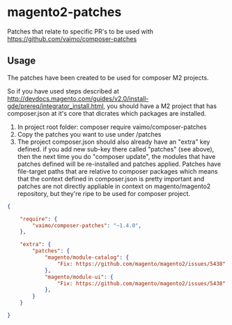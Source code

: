 # magento2-patches
Patches that relate to specific PR's to be used with https://github.com/vaimo/composer-patches

## Usage

The patches have been created to be used for composer M2 projects.

So if you have used steps described at http://devdocs.magento.com/guides/v2.0/install-gde/prereq/integrator_install.html, 
you should have a M2 project that has composer.json at it's core that dicrates which packages are installed.

1. In project root folder: composer require vaimo/composer-patches
2. Copy the patches you want to use under <project-root>/patches
3. The project composer.json should also already have an "extra" key defined. if you add new sub-key there called 
   "patches" (see above), then the next time you do "composer update", the modules that have patches defined will 
   be re-installed and patches applied. Patches have file-target paths that are relative to composer packages which 
   means that the context defined in composer.json is pretty important and patches are not directly appliable in context 
   on magento/magento2 repository, but they're ripe to be used for composer project.
   
```json
{

    "require": {
        "vaimo/composer-patches": "~1.4.0",
    },

    "extra": {
        "patches": {
            "magento/module-catalog": {
                "Fix: https://github.com/magento/magento2/issues/5438": "patches/Patch-Magento_Catalog-M2.1.0-image-attribute-backend-model-hardcoded-attribute-code-removal.patch"
            },
            "magento/module-ui": {
                "Fix: https://github.com/magento/magento2/issues/5438": "patches/Patch-Magento_Ui-M2.1.0-allow-backend-to-know-the-origin-input-of-the-upload-request.patch"
            },
        }
    }

}
```
